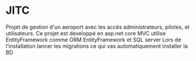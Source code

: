 # JITC
Projet de gestion d'un aeroport avec les accès administrateurs, pilotes, et utilisateurs.
Ce projet est developpé en asp.net core MVC utilise EntityFramework comme ORM EntityFramework et SQL server
Lors de l'installation lancer les migrations ce qui vas automatiquement installer la BD 

